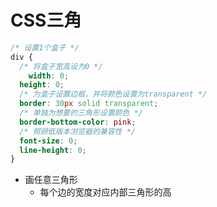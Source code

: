# CSS三角

```css
/* 设置1个盒子 */
div {
  /* 将盒子宽高设为0 */
	width: 0;
  height: 0;
  /* 为盒子设置边框，并将颜色设置为transparent */
  border: 30px solid transparent;
  /* 单独为想要的三角形设置颜色 */
  border-bottom-color: pink;
  /* 照顾低版本浏览器的兼容性 */
  font-size: 0;  
  line-height: 0;
}
```

- 画任意三角形
  - 每个边的宽度对应内部三角形的高

